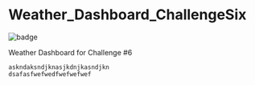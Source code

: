 # Weather_Dashboard_ChallengeSix

![badge](https://img.shields.io/github/last-commit/illtron3030/Weather_Dashboard_ChallengeSix)

Weather Dashboard for Challenge #6

    askndaksndjknasjkdnjkasndjkn
    dsafasfwefwedfwefwefwef
